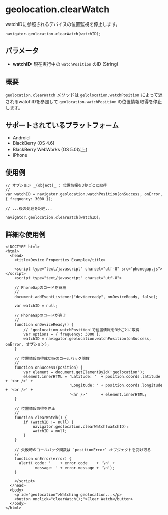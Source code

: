 geolocation.clearWatch
======================

watchIDに参照されるデバイスの位置監視を停止します。

    navigator.geolocation.clearWatch(watchID);

パラメータ
----------

- __watchID:__  現在実行中の `watchPosition` のID (String)

概要
-----------

 `geolocation.clearWatch` メソッドは `gelolocation.watchPosition` によって返されるwatchIDを参照して `geolocation.watchPosition` の位置情報取得を停止します。

サポートされているプラットフォーム
-------------------

- Android
- BlackBerry (OS 4.6)
- BlackBerry WebWorks (OS 5.0以上)
- iPhone

使用例
-------------

    // オプション _(object)_ : 位置情報を3秒ごとに取得
    //
    var watchID = navigator.geolocation.watchPosition(onSuccess, onError, { frequency: 3000 });

    // ...後の処理を記述...

    navigator.geolocation.clearWatch(watchID);


詳細な使用例
------------

    <!DOCTYPE html>
    <html>
      <head>
        <title>Device Properties Example</title>

        <script type="text/javascript" charset="utf-8" src="phonegap.js"></script>
        <script type="text/javascript" charset="utf-8">

        // PhoneGapのロードを待機
        //
        document.addEventListener("deviceready", onDeviceReady, false);

        var watchID = null;

        // PhoneGapのロードが完了
        //
        function onDeviceReady() {
            // 'geolocation.watchPosition'で位置情報を3秒ごとに取得
            var options = { frequency: 3000 };
            watchID = navigator.geolocation.watchPosition(onSuccess, onError, オプション);
        }
    
        // 位置情報取得成功時のコールバック関数
        //
        function onSuccess(position) {
            var element = document.getElementById('geolocation');
            element.innerHTML = 'Latitude: '  + position.coords.latitude      + '<br />' +
                                'Longitude: ' + position.coords.longitude     + '<br />' +
                                '<hr />'      + element.innerHTML;
        }

        // 位置情報取得を停止
        // 
        function clearWatch() {
            if (watchID != null) {
                navigator.geolocation.clearWatch(watchID);
                watchID = null;
            }
        }
    
	    // 失敗時のコールバック関数は `positionError` オブジェクトを受け取る
	    //
	    function onError(error) {
	      alert('code: '    + error.code    + '\n' +
	            'message: ' + error.message + '\n');
	    }

        </script>
      </head>
      <body>
        <p id="geolocation">Watching geolocation...</p>
    	<button onclick="clearWatch();">Clear Watch</button>     
      </body>
    </html>
